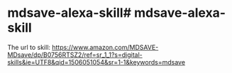 # mdsave-alexa-skill# mdsave-alexa-skill
The url to skill:
https://www.amazon.com/MDSAVE-MDsave/dp/B0756RTSZ2/ref=sr_1_1?s=digital-skills&ie=UTF8&qid=1506051054&sr=1-1&keywords=mdsave